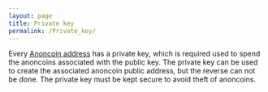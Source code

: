 ```yaml
---
layout: page
title: Private key
permalink: /Private_key/
---
```


Every [Anoncoin address](/Anoncoin_address/) has a private key, which is required used to spend the anoncoins associated with the public key. The private key can be used to create the associated anoncoin public address, but the reverse can not be done. The private key must be kept secure to avoid theft of anoncoins.
